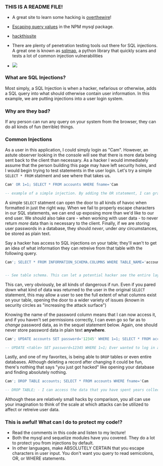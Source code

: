 ### THIS IS A README FILE!

- A great site to learn some hacking is [overthewire](https://overthewire.org)!

- [Escaping query values](https://github.com/mysqljs/mysql#escaping-query-values) in the NPM mysql package.

- [hackthissite](https://www.hackthissite.org/)

- There are plenty of penetration testing tools out there for SQL injections. A great one is known as [sqlmap](https://github.com/sqlmapproject/sqlmap), a python library that quickly scans and tests a lot of common injection vulnerabilities

- ![](http://i.imgur.com/mdHqY9n.png)


### What are SQL Injections?

 Most simply, a SQL Injection is when a hacker, nefarious or otherwise, adds a SQL query into what should otherwise contain user information. In this example, we are putting injections into a user login system.

### Why are they bad?

If any person can run any query on your system from the browser, they can do all kinds of fun (terrible) things.

### Common Injections

As a user in this application, I could simply login as "Cam". However, an astute observer looking in the console will see that there is more data being sent back to the client than necessary. As a hacker I would immediately assume that the person building this page may have left security holes, and I would begin trying to test statements in the user login. Let's try a simple `SELECT * FROM` statment and see where that takes us.

```sql 
Cam' OR 1=1; SELECT * FROM accounts WHERE fname='Cam

-- example of a simple injection. By adding the OR statement, I can grab every row where 1=1 (always true). Note the double statement in this example is due to the particular way I have written the query in app.js

```
A simple `SELECT` statment can open the door to all kinds of havoc when formatted in just the right way. When we fail to properly escape characters in our SQL statements, we can end up exposing more than we'd like to our end user. We should also take care - when working with user data - to never return _more_ data than is necessary to the client. Finally, if we are storing user passwords in a database, they should _never_, under _any_ circumstances, be stored as plain text. 

Say a hacker has access to SQL injections on your table; they'll wan't to get an idea of what information they can retreive from that table with the following query.

```sql
Cam'; SELECT * FROM INFORMATION_SCHEMA.COLUMNS WHERE TABLE_NAME='accounts


-- See table schema. This can let a potential hacker see the entire layout of your table so that they may pick and choose columns relevant to what they want to grab.

```
This can, very obviously, be all kinds of dangerous if run. Even if you pared down what kind of data was returned to the user in the original `SELECT` statement, this may allow a user to see the full extent of what columns exist on your table, opening the door to a wider variety of issues (known in security circles as "increasing the attack surface")

Knowing the name of the password column means that I can now  access it, and if you haven't set permissions correctly, I can even go so far as to _change_ password data, as in the sequel statement below. Again, one should never store password data in plain text **anywhere**. 

```sql
Cam'; UPDATE accounts SET password='12345' WHERE 1=1; SELECT * FROM accounts WHERE fname='Cam

-- UPDATE <table> SET password=12345 WHERE 1=1; Ever wanted to log in as just anyone? Now you can set every password to 12345 and be whoever you want! I _AM_ the Batman!

```

Lastly, and one of my favorites, is being able to `DROP` tables or even entire databases. Although deleting a record after changing it could be fun, there's nothing that says "you just got hacked" like opening your database and finding absolutely nothing. 

```sql
Cam'; DROP TABLE accounts; SELECT * FROM accounts WHERE fname='Cam

-- DROP TABLE; - I can access the data that you have spent years collecting, organizing, and storing? Why not just delete it all in one go!

```

Although these are relatively small hacks by comparison, you all can use your imagination to think of the scale at which attacks can be utilized to affect or retreive user data.

### This is awful! What can I do to protect my code!?
* Read the comments in this code and listen to my lecture!
* Both the mysql and sequelize modules have you covered. They do a lot to protect you from injections by default.
* In other languages, make ABSOLUTELY CERTAIN that you escape characters in user input. You don't want you query to read semicolons, OR, or WHERE statements.
